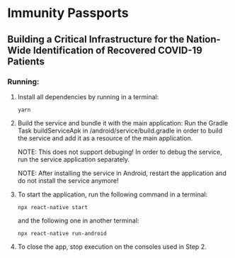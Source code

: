 # Immunity Passports
## Building a Critical Infrastructure for the Nation-Wide Identification of Recovered COVID-19 Patients

### Running:
1. Install all dependencies by running in a terminal:
    ```
    yarn
    ```

2. Build the service and bundle it with the main application:
    Run the Gradle Task buildServiceApk in /android/service/build.gradle in order to build the service and add it as a resource of the main application.
    
    NOTE: This does not support debuging! In order to debug the service, run the service application separately.

    NOTE: After installing the service in Android, restart the application and do not install the service anymore!

3. To start the application, run the following command in a terminal: 
    ```
    npx react-native start
    ```
    and the following one in another terminal:
    ```
    npx react-native run-android
    ```

4. To close the app, stop execution on the consoles used in Step 2.

